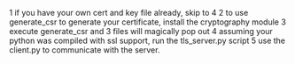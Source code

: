 
1 if you have your own cert and key file already, skip to 4
2 to use generate_csr to generate your certificate, install the cryptography module
3 execute generate_csr and 3 files will magically pop out
4 assuming your python was compiled with ssl support, run the tls_server.py script
5 use the client.py to communicate with the server. 


